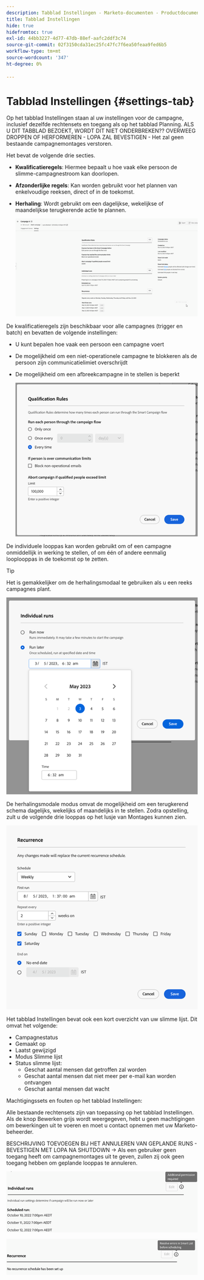 ```yaml
---
description: Tabblad Instellingen - Marketo-documenten - Productdocumentatie
title: Tabblad Instellingen
hide: true
hidefromtoc: true
exl-id: 44bb3227-4d77-47db-88ef-aafc2ddf3c74
source-git-commit: 02f3150cda31ec25fc47fc7f6ea50feaa9fed6b5
workflow-type: tm+mt
source-wordcount: '347'
ht-degree: 0%

---
```


# Tabblad Instellingen {#settings-tab}

Op het tabblad Instellingen staan al uw instellingen voor de campagne, inclusief dezelfde rechtensets en toegang als op het tabblad Planning. ALS U DIT TABBLAD BEZOEKT, WORDT DIT NIET ONDERBREKEN?? OVERWEEG DROPPEN OF HERFORMEREN - LOPA ZAL BEVESTIGEN - Het zal geen bestaande campagnemontages verstoren.

Het bevat de volgende drie secties.

* **Kwalificatieregels**: Hiermee bepaalt u hoe vaak elke persoon de slimme-campagnestroom kan doorlopen.

* **Afzonderlijke regels**: Kan worden gebruikt voor het plannen van enkelvoudige reeksen, direct of in de toekomst.

* **Herhaling**: Wordt gebruikt om een dagelijkse, wekelijkse of maandelijkse terugkerende actie te plannen.

  ![](assets/settings-tab-1.png)

De kwalificatieregels zijn beschikbaar voor alle campagnes (trigger en batch) en bevatten de volgende instellingen:

* U kunt bepalen hoe vaak een persoon een campagne voert
* De mogelijkheid om een niet-operationele campagne te blokkeren als de persoon zijn communicatielimiet overschrijdt
* De mogelijkheid om een afbreekcampagne in te stellen is beperkt

  ![](assets/settings-tab-2.png)

De individuele looppas kan worden gebruikt om of een campagne onmiddellijk in werking te stellen, of om één of andere eenmalig looplooppas in de toekomst op te zetten.

>[!TIP]
>
>Het is gemakkelijker om de herhalingsmodaal te gebruiken als u een reeks campagnes plant.

![](assets/settings-tab-3.png)

De herhalingsmodale modus omvat de mogelijkheid om een terugkerend schema dagelijks, wekelijks of maandelijks in te stellen. Zodra opstelling, zult u de volgende drie looppas op het lusje van Montages kunnen zien.

![](assets/settings-tab-4.png)

Het tabblad Instellingen bevat ook een kort overzicht van uw slimme lijst. Dit omvat het volgende:

* Campagnestatus
* Gemaakt op
* Laatst gewijzigd
* Modus Slimme lijst
* Status slimme lijst:
   * Geschat aantal mensen dat getroffen zal worden
   * Geschat aantal mensen dat niet meer per e-mail kan worden ontvangen
   * Geschat aantal mensen dat wacht

Machtigingssets en fouten op het tabblad Instellingen:

Alle bestaande rechtensets zijn van toepassing op het tabblad Instellingen. Als de knop Bewerken grijs wordt weergegeven, hebt u geen machtigingen om bewerkingen uit te voeren en moet u contact opnemen met uw Marketo-beheerder.

BESCHRIJVING TOEVOEGEN BIJ HET ANNULEREN VAN GEPLANDE RUNS - BEVESTIGEN MET LOPA NA SHUTDOWN -> Als een gebruiker geen toegang heeft om campagnemontages uit te geven, zullen zij ook geen toegang hebben om geplande looppas te annuleren.

![](assets/settings-tab-5.png)

![](assets/settings-tab-6.png)